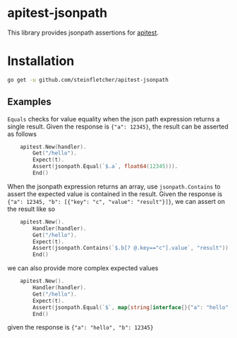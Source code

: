 # apitest-jsonpath

This library provides jsonpath assertions for [apitest](https://github.com/steinfletcher/apitest).

# Installation

```bash
go get -u github.com/steinfletcher/apitest-jsonpath
```

## Examples

`Equals` checks for value equality when the json path expression returns a single result. Given the response is `{"a": 12345}`, the result can be asserted as follows

```go
	apitest.New(handler).
		Get("/hello").
		Expect(t).
		Assert(jsonpath.Equal(`$.a`, float64(12345))).
		End()
```

When the jsonpath expression returns an array, use `jsonpath.Contains` to assert the expected value is contained in the result. Given the response is `{"a": 12345, "b": [{"key": "c", "value": "result"}]}`, we can assert on the result like so

```go
	apitest.New().
		Handler(handler).
		Get("/hello").
		Expect(t).
		Assert(jsonpath.Contains(`$.b[? @.key=="c"].value`, "result")).
		End()
```

we can also provide more complex expected values

```go
	apitest.New().
		Handler(handler).
		Get("/hello").
		Expect(t).
		Assert(jsonpath.Equal(`$`, map[string]interface{}{"a": "hello", "b": float64(12345)})).
		End()
```

given the response is `{"a": "hello", "b": 12345}` 
